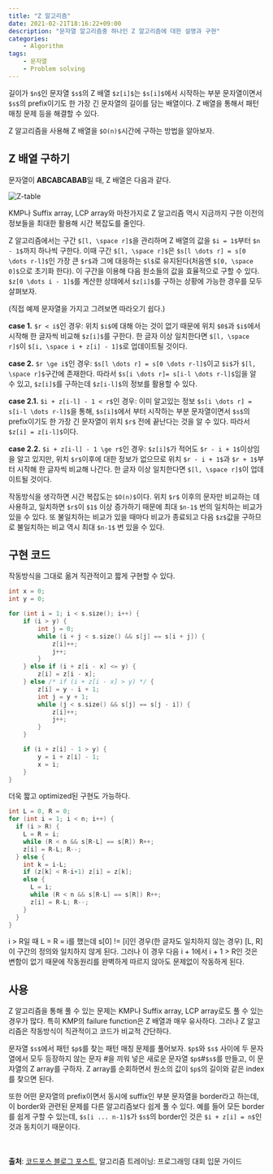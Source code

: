 ```yaml
---
title: "Z 알고리즘"
date: 2021-02-21T18:16:22+09:00
description: "문자열 알고리즘중 하나인 Z 알고리즘에 대한 설명과 구현"
categories:
    - Algorithm
tags:
    - 문자열
    - Problem solving
---
```


길이가 `$n$`인 문자열 `$s$`의 Z 배열 `$z[i]$`는 `$s[i]$`에서 시작하는 부분 문자열이면서 `$s$`의 prefix이기도 한 가장 긴 문자열의 길이를 담는 배열이다. Z 배열을 통해서 패턴 매칭 문제 등을 해결할 수 있다. 

Z 알고리즘을 사용해 Z 배열을 `$O(n)$`시간에 구하는 방법을 알아보자.

<!--more-->

## Z 배열 구하기

문자열이 **ABCABCABAB**일 때, Z 배열은 다음과 같다.

![Z-table](/images/blog/2021/02/z-array.png)

KMP나 Suffix array, LCP array와 마찬가지로 Z 알고리즘 역시 지금까지 구한 이전의 정보들을 최대한 활용해 시간 복잡도를 줄인다.

Z 알고리즘에서는 구간 `$[l, \space r]$`을 관리하며 Z 배열의 값을 `$i = 1$`부터 `$n - 1$`까지 하나씩 구한다. 이때 구간 `$[l, \space r]$`은 `$s[l \dots r] = s[0 \dots r-l]$`인 가장 큰 `$r$`과 그에 대응하는 `$l$`로 유지된다(처음엔 `$[0, \space 0]$`으로 초기화 한다). 이 구간을 이용해 다음 원소들의 값을 효율적으로 구할 수 있다. `$z[0 \dots i - 1]$`를 계산한 상태에서 `$z[i]$`를 구하는 상황에 가능한 경우를 모두 살펴보자.

(직접 예제 문자열을 가지고 그려보면 따라오기 쉽다.)

**case 1.** `$r < i$`인 경우: 위치 `$i$`에 대해 아는 것이 없기 때문에 위치 `$0$`과 `$i$`에서 시작해 한 글자씩 비교해 `$z[i]$`를 구한다. 한 글자 이상 일치한다면 `$[l, \space r]$`이 `$[i, \space i + z[i] - 1]$`로 업데이트될 것이다.

**case 2.** `$r \ge i$`인 경우: `$s[l \dots r] = s[0 \dots r-l]$`이고 `$i$`가 `$[l, \space r]$`구간에 존재한다. 따라서 `$s[i \dots r]= s[i-l \dots r-l]$`임을 알 수 있고, `$z[i]$`를 구하는데 `$z[i-l]$`의 정보를 활용할 수 있다.

**case 2.1.** `$i + z[i-l] - 1 < r$`인 경우: 이미 알고있는 정보 `$s[i \dots r] = s[i-l \dots r-l]$`을 통해, `$s[i]$`에서 부터 시작하는 부분 문자열이면서 `$s$`의 prefix이기도 한 가장 긴 문자열이 위치 `$r$` 전에 끝난다는 것을 알 수 있다. 따라서 `$z[i] = z[i-l]$`이다.

**case 2.2.** `$i + z[i-l] - 1 \ge r$`인 경우: `$z[i]$`가 적어도 `$r - i + 1$`이상임을 알고 있지만, 위치 `$r$`이후에 대한 정보가 없으므로 위치 `$r - i + 1$`과 `$r + 1$`부터 시작해 한 글자씩 비교해 나간다. 한 글자 이상 일치한다면 `$[l, \space r]$`이 업데이트될 것이다.

작동방식을 생각하면 시간 복잡도는 `$O(n)$`이다. 위치 `$r$` 이후의 문자만 비교하는 데 사용하고, 일치하면 `$r$`이 `$1$` 이상 증가하기 때문에 최대 `$n-1$` 번의 일치하는 비교가 있을 수 있다. 또 불일치하는 비교가 있을 때마다 비교가 종료되고 다음 `$z$`값을 구하므로 불일치하는 비교 역시 최대 `$n-1$` 번 있을 수 있다.

## 구현 코드

작동방식을 그대로 옮겨 직관적이고 짧게 구현할 수 있다.

``` z.cpp
int x = 0;
int y = 0;

for (int i = 1; i < s.size(); i++) {
    if (i > y) {
        int j = 0;
        while (i + j < s.size() && s[j] == s[i + j]) {
            z[i]++;
            j++;
        }
    } else if (i + z[i - x] <= y) {
        z[i] = z[i - x];
    } else /* if (i + z[i - x] > y) */ {
        z[i] = y - i + 1;
        int j = y + 1;
        while (j < s.size() && s[j] == s[j - i]) {
            z[i]++;
            j++;
        }
    }

    if (i + z[i] - 1 > y) {
        y = i + z[i] - 1;
        x = i;
    }
}
```

더욱 짧고 optimized된 구현도 가능하다.

``` z.cpp
int L = 0, R = 0;
for (int i = 1; i < n; i++) {
  if (i > R) {
    L = R = i;
    while (R < n && s[R-L] == s[R]) R++;
    z[i] = R-L; R--;
  } else {
    int k = i-L;
    if (z[k] < R-i+1) z[i] = z[k];
    else {
      L = i;
      while (R < n && s[R-L] == s[R]) R++;
      z[i] = R-L; R--;
    }
  }
}
```

i > R일 때 L = R = i를 했는데 s[0] != [i]인 경우(한 글자도 일치하지 않는 경우) [L, R]이 구간의 정의와 일치하지 않게 된다. 그러나 이 경우 다음 i + 1에서 i + 1 > R인 것은 변함이 없기 때문에 작동원리를 완벽하게 따르지 않아도 문제없이 작동하게 된다.

## 사용

Z 알고리즘을 통해 풀 수 있는 문제는 KMP나 Suffix array, LCP array로도 풀 수 있는 경우가 많다. 특히 KMP의 failure function은 Z 배열과 매우 유사하다. 그러나 Z 알고리즘은 작동방식이 직관적이고 코드가 비교적 간단하다.

문자열 `$s$`에서 패턴 `$p$`를 찾는 패턴 매칭 문제를 풀어보자. `$p$`와 `$s$` 사이에 두 문자열에서 모두 등장하지 않는 문자 #을 끼워 넣은 새로운 문자열 `$p$`#`$s$`를 만들고, 이 문자열의 Z array를 구하자. Z array를 순회하면서 원소의 값이 `$p$`의 길이와 같은 index를 찾으면 된다.

또한 어떤 문자열의 prefix이면서 동시에 suffix인 부분 문자열을 border라고 하는데, 이 border와 관련된 문제를 다른 알고리즘보다 쉽게 풀 수 있다. 예를 들어 모든 border를 쉽게 구할 수 있는데, `$s[i ... n-1]$`가 `$s$`의 border인 것은 `$i + z[i] = n$`인 것과 동치이기 때문이다.

<br/><br/>
**출처**: [코드포스 블로그 포스트](https://codeforces.com/blog/entry/3107), 알고리즘 트레이닝: 프로그래밍 대회 입문 가이드 